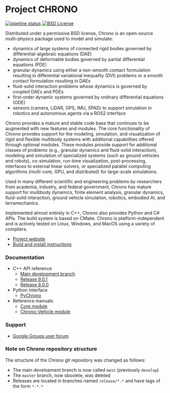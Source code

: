 Project CHRONO
==============

[![pipeline status](https://gitlab.com/uwsbel/chrono/badges/main/pipeline.svg)](https://gitlab.com/uwsbel/chrono/commits/main)
[![BSD License](http://www.projectchrono.org/assets/logos/chrono-bsd.svg)](https://projectchrono.org/license-chrono.txt)


Distributed under a permissive BSD license, Chrono is an open-source multi-physics package used to model and simulate:
-	dynamics of large systems of connected rigid bodies governed by differential-algebraic equations (DAE)
-	dynamics of deformable bodies governed by partial differential equations (PDE)
-	granular dynamics using either a non-smooth contact formulation resulting in differential  variational inequality (DVI) problems or a smooth contact formulation resulting in DAEs
-	fluid-solid interaction problems whose dynamics is governed by coupled DAEs and PDEs
-	first-order dynamic systems governed by ordinary differential equations (ODE)
-	sensors (camera, LiDAR, GPS, IMU, SPAD) to support simulation in robotics and autonomous agents via a ROS2 interface

Chrono provides a mature and stable code base that continues to be augmented with new features and modules.  The core functionality of Chrono provides support for the modeling, simulation, and visualization of rigid and flexible multibody systems with additional capabilities offered through optional modules. These modules provide support for additional classes of problems (e.g., granular dynamics and fluid-solid interaction), modeling and simulation of specialized systems (such as ground vehicles and robots), co-simulation, run-time visualization, post-processing, interfaces to external linear solvers, or specialized parallel computing algorithms (multi-core, GPU, and distributed) for large-scale simulations.

Used in many different scientific and engineering problems by researchers from academia, industry, and federal government, Chrono has mature support for multibody dynamics, finite element analysis, granular dynamics, fluid-solid interaction, ground vehicle simulation, robotics, embodied AI, and terramechanics.  

Implemented almost entirely in C++, Chrono also provides Python and C# APIs. The build system is based on CMake. Chrono is platform-independent and is actively tested on Linux, Windows, and MacOS using a variety of compilers.

- [Project website](http://projectchrono.org/)
- [Build and install instructions](https://api.projectchrono.org/install_guides.html)


### Documentation

- C++ API reference
  - [Main development branch](http://api.projectchrono.org/)
  - [Release 9.0.1](http://api.projectchrono.org/9.0.0/)
  - [Release 8.0.0](http://api.projectchrono.org/8.0.0/)
- Python interface
  - [PyChrono](https://api.projectchrono.org/pychrono_introduction.html)
- Reference manuals
  - [Core module](https://api.projectchrono.org/manual_root.html)
  - [Chrono::Vehicle module](https://api.projectchrono.org/manual_vehicle.html)

### Support

- [Google Groups user forum](https://groups.google.com/g/projectchrono)

### Note on Chrono repository structure

The structure of the Chrono git repository was changed as follows:
- The main development branch is now called `main` (previously `develop`)
- The `master` branch, now obsolete, was deleted
- Releases are located in branches named `release/*.*` and have tags of the form `*.*.*`
